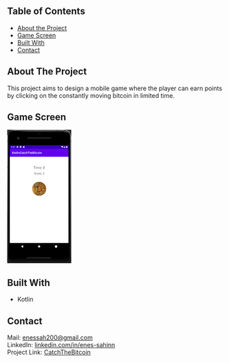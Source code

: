 ## Table of Contents

* [About the Project](#about-the-project)
* [Game Screen](#game-screen)
* [Built With](#built-with)
* [Contact](#contact)

## About The Project

This project aims to design a mobile game where the player can earn points by clicking on the constantly moving bitcoin in limited time.

## Game Screen
![alt text](https://github.com/enes-sahinn/CatchTheBitcoin/blob/master/game_screen.png)

## Built With

* Kotlin

## Contact
Mail: enessah200@gmail.com\
LinkedIn: [linkedin.com/in/enes-sahinn](https://www.linkedin.com/in/enes-sahinn/)\
Project Link: [CatchTheBitcoin](https://github.com/enes-sahinn/CatchTheBitcoin)

